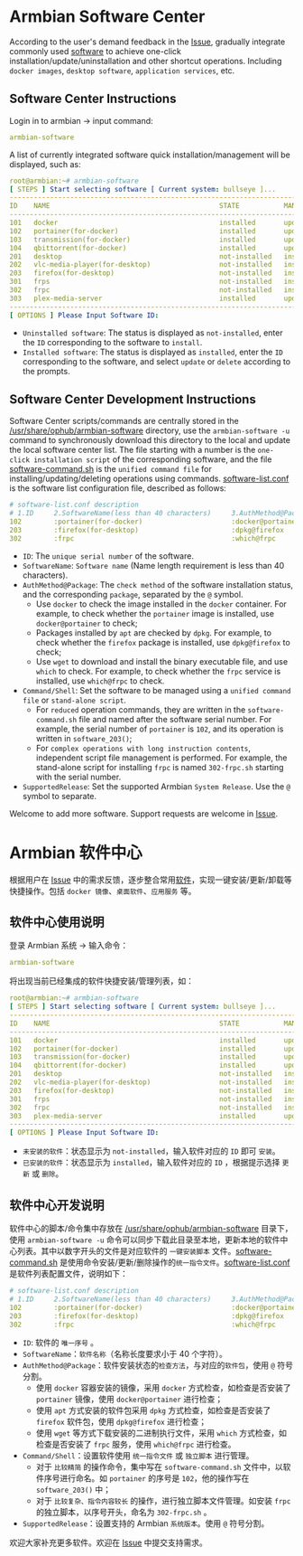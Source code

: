 # Armbian Software Center

According to the user's demand feedback in the [Issue](https://github.com/ophub/amlogic-s9xxx-armbian/issues), gradually integrate commonly used [software](../common-files/rootfs/usr/share/ophub/armbian-software/software-list.conf) to achieve one-click installation/update/uninstallation and other shortcut operations. Including `docker images`, `desktop software`, `application services`, etc.

## Software Center Instructions

Login in to armbian → input command:

```yaml
armbian-software
```

A list of currently integrated software quick installation/management will be displayed, such as:

```yaml
root@armbian:~# armbian-software
[ STEPS ] Start selecting software [ Current system: bullseye ]...
-----------------------------------------------------------------------------------
ID    NAME                                          STATE           MANAGE
-----------------------------------------------------------------------------------
101   docker                                        installed       update/remove
102   portainer(for-docker)                         installed       update/remove
103   transmission(for-docker)                      installed       update/remove
104   qbittorrent(for-docker)                       installed       update/remove
201   desktop                                       not-installed   install
202   vlc-media-player(for-desktop)                 not-installed   install
203   firefox(for-desktop)                          not-installed   install
301   frps                                          not-installed   install
302   frpc                                          not-installed   install
303   plex-media-server                             installed       update/remove
-----------------------------------------------------------------------------------
[ OPTIONS ] Please Input Software ID:
```

- `Uninstalled software`: The status is displayed as `not-installed`, enter the `ID` corresponding to the software to `install`.
- `Installed software`: The status is displayed as `installed`, enter the `ID` corresponding to the software, and select `update` or `delete` according to the prompts.

## Software Center Development Instructions

Software Center scripts/commands are centrally stored in the [/usr/share/ophub/armbian-software](../common-files/rootfs/usr/share/ophub/armbian-software) directory, use the `armbian-software -u` command to synchronously download this directory to the local and update the local software center list. The file starting with a number is the `one-click installation script` of the corresponding software, and the file [software-command.sh](../common-files/rootfs/usr/share/ophub/armbian-software/software-command.sh) is the `unified command file` for installing/updating/deleting operations using commands. [software-list.conf](../common-files/rootfs/usr/share/ophub/armbian-software/software-list.conf) is the software list configuration file, described as follows:

```yaml
# software-list.conf description
# 1.ID     2.SoftwareName(less than 40 characters)     3.AuthMethod@Package      4.Command/Shell     5.SupportedRelease
102        :portainer(for-docker)                      :docker@portainer         :command            :jammy@focal@bullseye
203        :firefox(for-desktop)                       :dpkg@firefox             :command            :jammy@focal@bullseye
302        :frpc                                       :which@frpc               :302-frpc.sh        :jammy@focal@bullseye
```

- `ID`: The `unique serial number` of the software.
- `SoftwareName`: `Software name` (Name length requirement is less than 40 characters).
- `AuthMethod@Package`: The `check method` of the software installation status, and the corresponding `package`, separated by the `@` symbol.
  - Use `docker` to check the image installed in the `docker` container. For example, to check whether the `portainer` image is installed, use `docker@portainer` to check;
  - Packages installed by `apt` are checked by `dpkg`. For example, to check whether the `firefox` package is installed, use `dpkg@firefox` to check;
  - Use `wget` to download and install the binary executable file, and use `which` to check. For example, to check whether the `frpc` service is installed, use `which@frpc` to check.
- `Command/Shell`: Set the software to be managed using a `unified command file` or `stand-alone script`.
  - For `reduced` operation commands, they are written in the `software-command.sh` file and named after the software serial number. For example, the serial number of `portainer` is `102`, and its operation is written in `software_203()`;
  - For `complex operations with long instruction contents`, independent script file management is performed. For example, the stand-alone script for installing `frpc` is named `302-frpc.sh` starting with the serial number.
- `SupportedRelease`: Set the supported Armbian `System Release`. Use the `@` symbol to separate.

Welcome to add more software. Support requests are welcome in [Issue](https://github.com/ophub/amlogic-s9xxx-armbian/issues).



# Armbian 软件中心

根据用户在 [Issue](https://github.com/ophub/amlogic-s9xxx-armbian/issues) 中的需求反馈，逐步整合常用[软件](../common-files/rootfs/usr/share/ophub/armbian-software/software-list.conf)，实现一键安装/更新/卸载等快捷操作。包括 `docker 镜像`、`桌面软件`、`应用服务` 等。

## 软件中心使用说明

登录 Armbian 系统 → 输入命令：

```yaml
armbian-software
```

将出现当前已经集成的软件快捷安装/管理列表，如：

```yaml
root@armbian:~# armbian-software
[ STEPS ] Start selecting software [ Current system: bullseye ]...
-----------------------------------------------------------------------------------
ID    NAME                                          STATE           MANAGE
-----------------------------------------------------------------------------------
101   docker                                        installed       update/remove
102   portainer(for-docker)                         installed       update/remove
103   transmission(for-docker)                      installed       update/remove
104   qbittorrent(for-docker)                       installed       update/remove
201   desktop                                       not-installed   install
202   vlc-media-player(for-desktop)                 not-installed   install
203   firefox(for-desktop)                          not-installed   install
301   frps                                          not-installed   install
302   frpc                                          not-installed   install
303   plex-media-server                             installed       update/remove
-----------------------------------------------------------------------------------
[ OPTIONS ] Please Input Software ID:
```

- `未安装的软件`：状态显示为 `not-installed`，输入软件对应的 `ID` 即可 `安装`。
- `已安装的软件`：状态显示为 `installed`，输入软件对应的 `ID` ，根据提示选择 `更新` 或 `删除`。

## 软件中心开发说明

软件中心的脚本/命令集中存放在 [/usr/share/ophub/armbian-software](../common-files/rootfs/usr/share/ophub/armbian-software) 目录下，使用 `armbian-software -u` 命令可以同步下载此目录至本地，更新本地的软件中心列表。其中以数字开头的文件是对应软件的 `一键安装脚本` 文件。[software-command.sh](../common-files/rootfs/usr/share/ophub/armbian-software/software-command.sh) 是使用命令安装/更新/删除操作的`统一指令文件`。[software-list.conf](../common-files/rootfs/usr/share/ophub/armbian-software/software-list.conf) 是软件列表配置文件，说明如下：

```yaml
# software-list.conf description
# 1.ID     2.SoftwareName(less than 40 characters)     3.AuthMethod@Package      4.Command/Shell     5.SupportedRelease
102        :portainer(for-docker)                      :docker@portainer         :command            :jammy@focal@bullseye
203        :firefox(for-desktop)                       :dpkg@firefox             :command            :jammy@focal@bullseye
302        :frpc                                       :which@frpc               :302-frpc.sh        :jammy@focal@bullseye
```

- `ID`: 软件的 `唯一序号` 。
- `SoftwareName`：`软件名称`（名称长度要求小于 40 个字符）。
- `AuthMethod@Package`：软件安装状态的`检查方法`，与对应的`软件包`，使用 `@` 符号分割。
  - 使用 `docker` 容器安装的镜像，采用 `docker` 方式检查，如检查是否安装了 `portainer` 镜像，使用 `docker@portainer` 进行检查；
  - 使用 `apt` 方式安装的软件包采用 `dpkg` 方式检查，如检查是否安装了 `firefox` 软件包，使用 `dpkg@firefox` 进行检查；
  - 使用 `wget` 等方式下载安装的二进制执行文件，采用 `which` 方式检查，如检查是否安装了 `frpc` 服务，使用 `which@frpc` 进行检查。
- `Command/Shell`：设置软件使用 `统一指令文件` 或 `独立脚本` 进行管理。
  - 对于 `比较精简` 的操作命令，集中写在 `software-command.sh` 文件中，以软件序号进行命名。如 `portainer` 的序号是 `102`，他的操作写在 `software_203()` 中；
  - 对于 `比较复杂、指令内容较长` 的操作，进行独立脚本文件管理。如安装 `frpc` 的独立脚本，以序号开头，命名为 `302-frpc.sh` 。
- `SupportedRelease`：设置支持的 Armbian `系统版本`。使用 `@` 符号分割。

欢迎大家补充更多软件。欢迎在 [Issue](https://github.com/ophub/amlogic-s9xxx-armbian/issues) 中提交支持需求。

